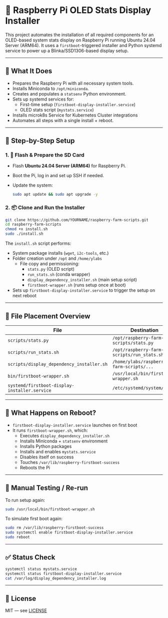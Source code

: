 # 🍓 Raspberry Pi OLED Stats Display Installer

This project automates the installation of all required components for an OLED-based system stats display on Raspberry Pi running Ubuntu 24.04 Server (ARM64). It uses a `firstboot`-triggered installer and Python systemd service to power up a Blinka/SSD1306-based display setup.

---

## 🧰 What It Does

- Prepares the Raspberry Pi with all necessary system tools.
- Installs Miniconda to `/opt/miniconda`.
- Creates and populates a `statsenv` Python environment.
- Sets up systemd services for:
  - First-time setup (`firstboot-display-installer.service`)
  - OLED stats script (`mystats.service`)
- Installs microk8s Service for Kubernetes Cluster integrations
- Automates all steps with a single install + reboot.

---

## 🚀 Step-by-Step Setup

### 1. 🔧 Flash & Prepare the SD Card

- Flash **Ubuntu 24.04 Server (ARM64)** for Raspberry Pi.
- Boot the Pi, log in and set up SSH if needed.
- Update the system:

    ```bash
    sudo apt update && sudo apt upgrade -y
    ```

### 2. 📦 Clone and Run the Installer

```bash
git clone https://github.com/YOURNAME/raspberry-farm-scripts.git
cd raspberry-farm-scripts
chmod +x install.sh
sudo ./install.sh
```

The `install.sh` script performs:

- System package installs (`wget`, `i2c-tools`, etc.)
- Folder creation under `/opt` and `/home/ylabs`
  - File copy and permissioning:
    - `stats.py` (OLED script)
    - `run_stats.sh` (conda wrapper)
    - `display_dependency_installer.sh` (main setup script)
    - `firstboot-wrapper.sh` (runs setup once at boot)
- Sets up `firstboot-display-installer.service` to trigger the setup on next reboot

---

## 🧩 File Placement Overview

| File                                      | Destination                                         | Permissions | Owner  |
|--------------------------------------------|-----------------------------------------------------|-------------|--------|
| `scripts/stats.py`                        | `/opt/raspberry-farm-scripts/stats.py`              | `+x`        | root   |
| `scripts/run_stats.sh`                    | `/opt/raspberry-farm-scripts/run_stats.sh`          | `+x`        | root   |
| `scripts/display_dependency_installer.sh`  | `/home/ylabs/raspberry-farm-scripts/...`            | `+x`        | ylabs  |
| `bin/firstboot-wrapper.sh`                 | `/usr/local/bin/firstboot-wrapper.sh`               | `+x`        | root   |
| `systemd/firstboot-display-installer.service` | `/etc/systemd/system/...`                        | —           | root   |

---

## 🔄 What Happens on Reboot?

- `firstboot-display-installer.service` launches on first boot
- It runs `firstboot-wrapper.sh`, which:
  - Executes `display_dependency_installer.sh`
  - Installs Miniconda + `statsenv` environment
  - Installs Python packages
  - Installs and enables `mystats.service`
  - Disables itself on success
  - Touches `/var/lib/raspberry-firstboot-success`
  - Reboots the Pi

---

## 🔁 Manual Testing / Re-run

To run setup again:

```bash
sudo /usr/local/bin/firstboot-wrapper.sh
```

To simulate first boot again:

```bash
sudo rm /var/lib/raspberry-firstboot-success
sudo systemctl enable firstboot-display-installer.service
sudo reboot
```

---

## ✅ Status Check

```bash
systemctl status mystats.service
systemctl status firstboot-display-installer.service
cat /var/log/display_dependency_installer.log
```

---

## 📜 License

MIT — see [LICENSE](LICENSE)
